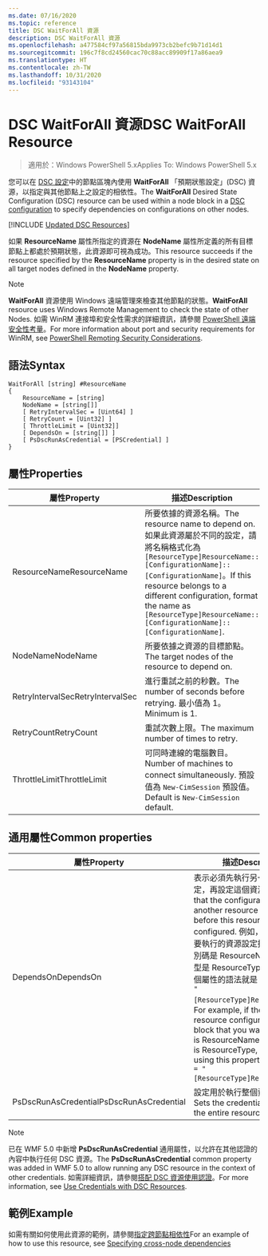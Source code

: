 ```yaml
---
ms.date: 07/16/2020
ms.topic: reference
title: DSC WaitForAll 資源
description: DSC WaitForAll 資源
ms.openlocfilehash: a477584cf97a56815bda9973cb2befc9b71d14d1
ms.sourcegitcommit: 196c7f8cd24560cac70c88acc89909f17a86aea9
ms.translationtype: HT
ms.contentlocale: zh-TW
ms.lasthandoff: 10/31/2020
ms.locfileid: "93143104"
---
```

# <a name="dsc-waitforall-resource"></a><span data-ttu-id="db46b-103">DSC WaitForAll 資源</span><span class="sxs-lookup"><span data-stu-id="db46b-103">DSC WaitForAll Resource</span></span>

> <span data-ttu-id="db46b-104">適用於：Windows PowerShell 5.x</span><span class="sxs-lookup"><span data-stu-id="db46b-104">Applies To: Windows PowerShell 5.x</span></span>

<span data-ttu-id="db46b-105">您可以在 [DSC 設定](../../../configurations/configurations.md)中的節點區塊內使用 **WaitForAll** 「預期狀態設定」(DSC) 資源，以指定與其他節點上之設定的相依性。</span><span class="sxs-lookup"><span data-stu-id="db46b-105">The **WaitForAll** Desired State Configuration (DSC) resource can be used within a node block in a [DSC configuration](../../../configurations/configurations.md) to specify dependencies on configurations on other nodes.</span></span>

[!INCLUDE [Updated DSC Resources](../../../../../includes/dsc-resources.md)]

<span data-ttu-id="db46b-106">如果 **ResourceName** 屬性所指定的資源在 **NodeName** 屬性所定義的所有目標節點上都處於預期狀態，此資源即可視為成功。</span><span class="sxs-lookup"><span data-stu-id="db46b-106">This resource succeeds if the resource specified by the **ResourceName** property is in the desired state on all target nodes defined in the **NodeName** property.</span></span>

> [!NOTE]
> <span data-ttu-id="db46b-107">**WaitForAll** 資源使用 Windows 遠端管理來檢查其他節點的狀態。</span><span class="sxs-lookup"><span data-stu-id="db46b-107">**WaitForAll** resource uses Windows Remote Management to check the state of other Nodes.</span></span> <span data-ttu-id="db46b-108">如需 WinRM 連接埠和安全性需求的詳細資訊，請參閱 [PowerShell 遠端安全性考量](/powershell/scripting/learn/remoting/winrmsecurity)。</span><span class="sxs-lookup"><span data-stu-id="db46b-108">For more information about port and security requirements for WinRM, see [PowerShell Remoting Security Considerations](/powershell/scripting/learn/remoting/winrmsecurity).</span></span>

## <a name="syntax"></a><span data-ttu-id="db46b-109">語法</span><span class="sxs-lookup"><span data-stu-id="db46b-109">Syntax</span></span>

```Syntax
WaitForAll [string] #ResourceName
{
    ResourceName = [string]
    NodeName = [string[]]
    [ RetryIntervalSec = [Uint64] ]
    [ RetryCount = [Uint32] ]
    [ ThrottleLimit = [Uint32]]
    [ DependsOn = [string[]] ]
    [ PsDscRunAsCredential = [PSCredential] ]
}
```

## <a name="properties"></a><span data-ttu-id="db46b-110">屬性</span><span class="sxs-lookup"><span data-stu-id="db46b-110">Properties</span></span>

|<span data-ttu-id="db46b-111">屬性</span><span class="sxs-lookup"><span data-stu-id="db46b-111">Property</span></span> |<span data-ttu-id="db46b-112">描述</span><span class="sxs-lookup"><span data-stu-id="db46b-112">Description</span></span> |
|---|---|
|<span data-ttu-id="db46b-113">ResourceName</span><span class="sxs-lookup"><span data-stu-id="db46b-113">ResourceName</span></span> |<span data-ttu-id="db46b-114">所要依據的資源名稱。</span><span class="sxs-lookup"><span data-stu-id="db46b-114">The resource name to depend on.</span></span> <span data-ttu-id="db46b-115">如果此資源屬於不同的設定，請將名稱格式化為 `[ResourceType]ResourceName::[ConfigurationName]::[ConfigurationName]`。</span><span class="sxs-lookup"><span data-stu-id="db46b-115">If this resource belongs to a different configuration, format the name as `[ResourceType]ResourceName::[ConfigurationName]::[ConfigurationName]`.</span></span> |
|<span data-ttu-id="db46b-116">NodeName</span><span class="sxs-lookup"><span data-stu-id="db46b-116">NodeName</span></span> |<span data-ttu-id="db46b-117">所要依據之資源的目標節點。</span><span class="sxs-lookup"><span data-stu-id="db46b-117">The target nodes of the resource to depend on.</span></span> |
|<span data-ttu-id="db46b-118">RetryIntervalSec</span><span class="sxs-lookup"><span data-stu-id="db46b-118">RetryIntervalSec</span></span> |<span data-ttu-id="db46b-119">進行重試之前的秒數。</span><span class="sxs-lookup"><span data-stu-id="db46b-119">The number of seconds before retrying.</span></span> <span data-ttu-id="db46b-120">最小值為 1。</span><span class="sxs-lookup"><span data-stu-id="db46b-120">Minimum is 1.</span></span> |
|<span data-ttu-id="db46b-121">RetryCount</span><span class="sxs-lookup"><span data-stu-id="db46b-121">RetryCount</span></span> |<span data-ttu-id="db46b-122">重試次數上限。</span><span class="sxs-lookup"><span data-stu-id="db46b-122">The maximum number of times to retry.</span></span> |
|<span data-ttu-id="db46b-123">ThrottleLimit</span><span class="sxs-lookup"><span data-stu-id="db46b-123">ThrottleLimit</span></span> |<span data-ttu-id="db46b-124">可同時連線的電腦數目。</span><span class="sxs-lookup"><span data-stu-id="db46b-124">Number of machines to connect simultaneously.</span></span> <span data-ttu-id="db46b-125">預設值為 `New-CimSession` 預設值。</span><span class="sxs-lookup"><span data-stu-id="db46b-125">Default is `New-CimSession` default.</span></span> |

## <a name="common-properties"></a><span data-ttu-id="db46b-126">通用屬性</span><span class="sxs-lookup"><span data-stu-id="db46b-126">Common properties</span></span>

|<span data-ttu-id="db46b-127">屬性</span><span class="sxs-lookup"><span data-stu-id="db46b-127">Property</span></span> |<span data-ttu-id="db46b-128">描述</span><span class="sxs-lookup"><span data-stu-id="db46b-128">Description</span></span> |
|---|---|
|<span data-ttu-id="db46b-129">DependsOn</span><span class="sxs-lookup"><span data-stu-id="db46b-129">DependsOn</span></span> |<span data-ttu-id="db46b-130">表示必須先執行另一個資源的設定，再設定這個資源。</span><span class="sxs-lookup"><span data-stu-id="db46b-130">Indicates that the configuration of another resource must run before this resource is configured.</span></span> <span data-ttu-id="db46b-131">例如，如果第一個想要執行的資源設定指令碼區塊識別碼是 ResourceName，而其類型是 ResourceType，則使用這個屬性的語法就是 `DependsOn = "[ResourceType]ResourceName"`。</span><span class="sxs-lookup"><span data-stu-id="db46b-131">For example, if the ID of the resource configuration script block that you want to run first is ResourceName and its type is ResourceType, the syntax for using this property is `DependsOn = "[ResourceType]ResourceName"`.</span></span> |
|<span data-ttu-id="db46b-132">PsDscRunAsCredential</span><span class="sxs-lookup"><span data-stu-id="db46b-132">PsDscRunAsCredential</span></span> |<span data-ttu-id="db46b-133">設定用於執行整個資源的認證。</span><span class="sxs-lookup"><span data-stu-id="db46b-133">Sets the credential for running the entire resource as.</span></span> |

> [!NOTE]
> <span data-ttu-id="db46b-134">已在 WMF 5.0 中新增 **PsDscRunAsCredential** 通用屬性，以允許在其他認證的內容中執行任何 DSC 資源。</span><span class="sxs-lookup"><span data-stu-id="db46b-134">The **PsDscRunAsCredential** common property was added in WMF 5.0 to allow running any DSC resource in the context of other credentials.</span></span> <span data-ttu-id="db46b-135">如需詳細資訊，請參閱[搭配 DSC 資源使用認證](../../../configurations/runasuser.md)。</span><span class="sxs-lookup"><span data-stu-id="db46b-135">For more information, see [Use Credentials with DSC Resources](../../../configurations/runasuser.md).</span></span>

## <a name="example"></a><span data-ttu-id="db46b-136">範例</span><span class="sxs-lookup"><span data-stu-id="db46b-136">Example</span></span>

<span data-ttu-id="db46b-137">如需有關如何使用此資源的範例，請參閱[指定跨節點相依性](../../../configurations/crossNodeDependencies.md)</span><span class="sxs-lookup"><span data-stu-id="db46b-137">For an example of how to use this resource, see [Specifying cross-node dependencies](../../../configurations/crossNodeDependencies.md)</span></span>
